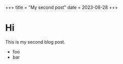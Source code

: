 +++
title = "My second post"
date = 2023-08-28
+++

# Hi

This is my second blog post.

- foo
- bar
